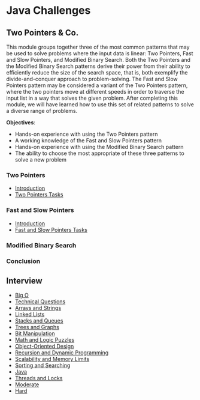 # Java Challenges

## Two Pointers & Co.

This module groups together three of the most common patterns that may be used to solve problems where the input data 
is linear: Two Pointers, Fast and Slow Pointers, and Modified Binary Search. Both the Two Pointers and the Modified 
Binary Search patterns derive their power from their ability to efficiently reduce the size of the search space, that is, 
both exemplify the divide-and-conquer approach to problem-solving. The Fast and Slow Pointers pattern may be considered 
a variant of the Two Pointers pattern, where the two pointers move at different speeds in order to traverse the input 
list in a way that solves the given problem. After completing this module, we will have learned how to use this set of 
related patterns to solve a diverse range of problems.

**Objectives**:
- Hands-on experience with using the Two Pointers pattern
- A working knowledge of the Fast and Slow Pointers pattern
- Hands-on experience with using the Modified Binary Search pattern
- The ability to choose the most appropriate of these three patterns to solve a new problem

### Two Pointers

- [Introduction](doc/twopointers/introduction.md "Introduction")
- [Two Pointers Tasks](doc/twopointers/two_pointers.md "Two Pointers Tasks")

### Fast and Slow Pointers

- [Introduction](doc/fastandslowpointers/introduction.md "Introduction")
- [Fast and Slow Pointers Tasks](doc/fastandslowpointers/fast_and_slow_pointers.md "Fast and Slow Pointers Tasks")

### Modified Binary Search

### Conclusion

## Interview

- [Big O](doc/interview/big_o "Big O")
- [Technical Questions](doc/interview/technical_questions.md "Technical Questions")
- [Arrays and Strings](doc/interview/arrays_and_strings.md "Arrays and Strings")
- [Linked Lists](doc/interview/linked_lists.md "Linked Lists")
- [Stacks and Queues](doc/interview/stacks_and_queues.md "Stacks and Queues")
- [Trees and Graphs](doc/interview/trees_and_graphs.md "Trees and Graphs")
- [Bit Manipulation](doc/interview/bit_manipulation.md "Bit Manipulation")
- [Math and Logic Puzzles](doc/interview/math_and_logic_puzzles.md "Math and Logic Puzzles")
- [Object-Oriented Design](doc/interview/object_oriented_design.md "Object-Oriented Design")
- [Recursion and Dynamic Programming](doc/interview/recursion_and_dynamic_programming.md "Recursion and Dynamic Programming")
- [Scalability and Memory Limits](doc/interview/scalability_and_memory_limits.md "Scalability and Memory Limits")
- [Sorting and Searching](doc/interview/sorting_and_searching.md "Sorting and Searching")
- [Java](doc/interview/java.md "Java")
- [Threads and Locks](doc/interview/threads_and_locks.md "Threads and Locks")
- [Moderate](doc/interview/moderate.md "Moderate")
- [Hard](doc/interview/hard.md "Hard")